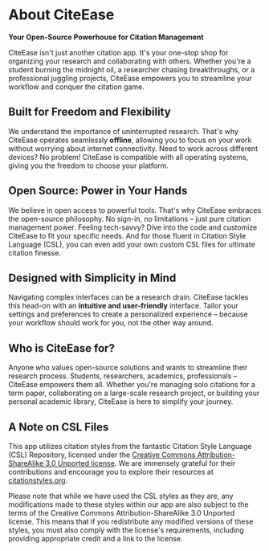 # About CiteEase

**Your Open-Source Powerhouse for Citation Management**

CiteEase isn't just another citation app. It's your one-stop shop for organizing your research and collaborating with others. Whether you're a student burning the midnight oil, a researcher chasing breakthroughs, or a professional juggling projects, CiteEase empowers you to streamline your workflow and conquer the citation game.

## Built for Freedom and Flexibility

We understand the importance of uninterrupted research. That's why CiteEase operates seamlessly **offline**, allowing you to focus on your work without worrying about internet connectivity. Need to work across different devices? No problem! CiteEase is compatible with all operating systems, giving you the freedom to choose your platform.

## Open Source: Power in Your Hands

We believe in open access to powerful tools. That's why CiteEase embraces the open-source philosophy. No sign-in, no limitations – just pure citation management power. Feeling tech-savvy? Dive into the code and customize CiteEase to fit your specific needs. And for those fluent in Citation Style Language (CSL), you can even add your own custom CSL files for ultimate citation finesse.

## Designed with Simplicity in Mind

Navigating complex interfaces can be a research drain. CiteEase tackles this head-on with an **intuitive and user-friendly** interface. Tailor your settings and preferences to create a personalized experience – because your workflow should work for you, not the other way around.

## Who is CiteEase for?

Anyone who values open-source solutions and wants to streamline their research process. Students, researchers, academics, professionals – CiteEase empowers them all. Whether you're managing solo citations for a term paper, collaborating on a large-scale research project, or building your personal academic library, CiteEase is here to simplify your journey.

## A Note on CSL Files

This app utilizes citation styles from the fantastic Citation Style Language (CSL) Repository, licensed under the [Creative Commons Attribution-ShareAlike 3.0 Unported license](https://creativecommons.org/licenses/by-sa/3.0/). We are immensely grateful for their contributions and encourage you to explore their resources at [citationstyles.org](https://citationstyles.org/).

Please note that while we have used the CSL styles as they are, any modifications made to these styles within our app are also subject to the terms of the Creative Commons Attribution-ShareAlike 3.0 Unported license. This means that if you redistribute any modified versions of these styles, you must also comply with the license's requirements, including providing appropriate credit and a link to the license.
